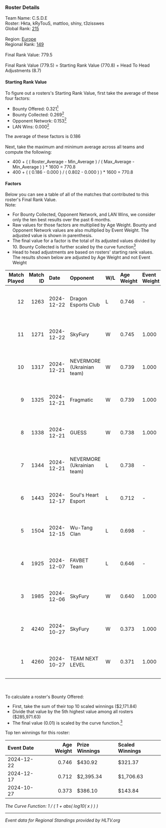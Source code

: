 ### Roster Details<br />
Team Name: C.S.D.E<br />
Roster: Hkta, kRyTouS, mattloo, shiny, t3zisswes<br />
Global Rank: [215](../../standings_global_2025_02_28.md)<br />
<br />
Region: [Europe]( ../../standings_europe_2025_02_28.md)<br />
Regional Rank: [149]( ../../standings_europe_2025_02_28.md)<br />
<br />
Final Rank Value:  779.5<br />
<br />
Final Rank Value (779.5) = Starting Rank Value (770.8) + Head To Head Adjustments (8.7)<br />

#### Starting Rank Value<br />
To figure out a rosters's Starting Rank Value, first take the average of these four factors:<br />
- Bounty Offered: 0.321[<sup>1</sup>](#table2)
- Bounty Collected: 0.269[<sup>2</sup>](#table1)
- Opponent Network: 0.153[<sup>2</sup>](#table1)
- LAN Wins: 0.000[<sup>2</sup>](#table1)

The average of these factors is 0.186<br />
<br />
Next, take the maximum and minimum average across all teams and compute the following:<br />
- 400 + ( ( Roster_Average - Min_Average ) / ( Max_Average - Min_Average ) ) * 1600 = 770.8
- 400 + ( ( 0.186 - 0.000 ) / ( 0.802 - 0.000 ) ) * 1600 = 770.8


#### Factors<br />
Below you can see a table of all of the matches that contributed to this roster's Final Rank Value.<br />
Note:<br />

- For Bounty Collected, Opponent Network, and LAN Wins, we consider only the ten best results over the past 6 months.
- Raw values for those factors are multiplied by Age Weight. Bounty and Opponent Network values are also multiplied by Event Weight. The adjusted value is shown in parenthesis.
- The final value for a factor is the total of its adjusted values divided by 10. Bounty Collected is further scaled by the curve function[<sup>3</sup>](#curveFunction)
- Head to head adjustments are based on rosters' starting rank values. The results shown below are adjusted by Age Weight and not Event Weight
<span id="table1"></span><br />


| Match Played | Match ID | Date       | Opponent                   | W/L | Age Weight | Event Weight | Bounty Collected | Opponent Network | LAN Wins  | H2H Adj. | Roster                                   |
| -: | -: | :- | :- | :- | :- | :- | :- | :- | :- | -: | :- |
|           12 |     1263 | 2024-12-22 | Dragon Esports Club        | L   | 0.746      | -            | -                | -                | -         |   -11.42 | Hkta, kRyTouS, mattloo, shiny, t3zisswes |
|           11 |     1271 | 2024-12-22 | SkyFury                    | W   | 0.745      | 1.000        | 0.005 (0.004)    | 0.367 (0.274)    | 0 (0.000) |    10.18 | Hkta, kRyTouS, mattloo, shiny, t3zisswes |
|           10 |     1317 | 2024-12-21 | NEVERMORE (Ukrainian team) | W   | 0.739      | 1.000        | 0.012 (0.009)    | 0.977 (0.722)    | 0 (0.000) |    17.65 | Hkta, kRyTouS, mattloo, shiny, t3zisswes |
|            9 |     1325 | 2024-12-21 | Fragmatic                  | W   | 0.739      | 1.000        | 0.000 (0.000)    | 0.075 (0.055)    | 0 (0.000) |     5.69 | Hkta, kRyTouS, mattloo, shiny, t3zisswes |
|            8 |     1338 | 2024-12-21 | GUESS                      | W   | 0.738      | 1.000        | 0.000 (0.000)    | 0.000 (0.000)    | 0 (0.000) |     4.22 | Hkta, kRyTouS, mattloo, shiny, t3zisswes |
|            7 |     1344 | 2024-12-21 | NEVERMORE (Ukrainian team) | L   | 0.738      | -            | -                | -                | -         |    -4.85 | Hkta, kRyTouS, mattloo, shiny, t3zisswes |
|            6 |     1443 | 2024-12-17 | Soul's Heart Esport        | L   | 0.712      | -            | -                | -                | -         |   -17.91 | Hkta, kRyTouS, mattloo, rinji, wvfeun    |
|            5 |     1504 | 2024-12-15 | Wu-Tang Clan               | L   | 0.698      | -            | -                | -                | -         |   -13.04 | Hkta, kRyTouS, mattloo, rinji, wvfeun    |
|            4 |     1925 | 2024-12-07 | FAVBET Team                | L   | 0.646      | -            | -                | -                | -         |    -2.31 | Hkta, mattloo, rinji, shiny, wvfeun      |
|            3 |     1985 | 2024-12-06 | SkyFury                    | W   | 0.640      | 1.000        | 0.005 (0.003)    | 0.367 (0.235)    | 0 (0.000) |     8.61 | Hkta, mattloo, rinji, shiny, wvfeun      |
|            2 |     4240 | 2024-10-27 | SkyFury                    | W   | 0.373      | 1.000        | 0.005 (0.002)    | 0.367 (0.137)    | 0 (0.000) |     5.53 | Hkta, mattloo, rinji, shiny, wvfeun      |
|            1 |     4260 | 2024-10-27 | TEAM NEXT LEVEL            | W   | 0.371      | 1.000        | 0.004 (0.002)    | 0.298 (0.111)    | 0 (0.000) |     6.36 | Hkta, mattloo, rinji, shiny, wvfeun      |

<br />
<span id="table2"></span><br />
To calculate a roster's Bounty Offered:<br />

- First, take the sum of their top 10 scaled winnings ($2,171.84)
- Divide that value by the 5th highest value among all rosters ($285,971.63)
- The final value (0.01) is scaled by the curve function.[<sup>3</sup>](#curveFunction)

Top ten winnings for this roster:<br />

| Event Date | Age Weight | Prize Winnings | Scaled Winnings |
| :- | -: | :- | :- |
| 2024-12-22 |      0.746 | $430.92        | $321.37         |
| 2024-12-17 |      0.712 | $2,395.34      | $1,706.63       |
| 2024-10-27 |      0.373 | $386.10        | $143.84         |


<span id="curveFunction"></span>_The Curve Function: 1 / ( 1 + abs( log10( x ) ) )_<br />

---
_Event data for Regional Standings provided by HLTV.org_<br />

